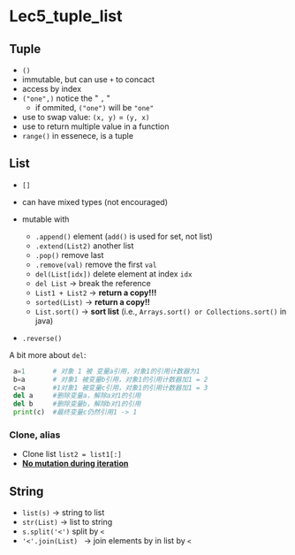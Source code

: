 # Lec5_tuple_list

## Tuple

* `()`
* immutable, but can use `+`  to concact
* access by index
* `("one",)` notice the " `,` "
  * if ommited, `("one")` will be `"one"`
* use to swap value: `(x, y)` = `(y, x)`
* use to return multiple value in a function
* `range()` in essenece, is a tuple

## List

* `[]`

* can have mixed types (not encouraged)

* mutable with

  * `.append()` element (`add()` is used for set, not list)
  * `.extend(List2)` another list
  * `.pop()`  remove last
  * `.remove(val)`  remove the first `val`
  * `del(List[idx])` delete element at index `idx` 
  * `del List` -> break the reference
  * `List1 + List2` -> **return a copy!!!**
  * `sorted(List)` -> **return a copy!!**
  * `List.sort()` -> **sort list** (i.e., `Arrays.sort() or Collections.sort()` in java)
* `.reverse()`
  
A bit more about `del`: 
  
  ```python
   a=1       # 对象 1 被 变量a引用，对象1的引用计数器为1
   b=a       # 对象1 被变量b引用，对象1的引用计数器加1 = 2
   c=a       #1对象1 被变量c引用，对象1的引用计数器加1 = 3
   del a     #删除变量a，解除a对1的引用
   del b     #删除变量b，解除b对1的引用
   print(c)  #最终变量c仍然引用1 -> 1
  ```

### Clone, alias

* Clone list `list2 = list1[:]`
* **<u>No mutation during iteration</u>**

## String

* `list(s)` -> string to list
* `str(List)` -> list to string
* `s.split('<')` split by `<`
* `'<'.join(List) ` -> join elements by in list by `<`